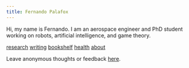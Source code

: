 ```yaml
---
title: Fernando Palafox
---
```


Hi, my name is Fernando. I am an aerospace engineer and PhD student working on robots, artificial intelligence, and game theory. 

[research](research.md)
[writing](writing)
[bookshelf](bookshelf.md)
[health](health.md)
[about](about.md)

Leave anonymous thoughts or feedback [here](https://forms.gle/ZF31PFQEHVKtGWuE6).